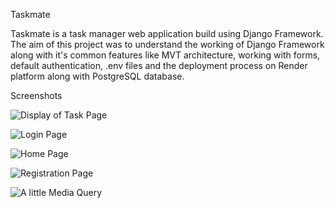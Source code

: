 Taskmate

Taskmate is a task manager web application build using Django Framework. The aim of this project was to understand the working of Django Framework along with it's common features like MVT architecture, working with forms, default authentication, .env files and the deployment process on Render platform along with PostgreSQL database.

Screenshots

![Display of Task Page](https://github.com/CodeEmcent/taskmate/assets/100469174/218d2036-6ebe-40d9-b1e2-b978b99d9380)

![Login Page](https://github.com/CodeEmcent/taskmate/assets/100469174/48005f86-4819-49d7-9754-7382e6f499a5)

![Home Page](https://github.com/CodeEmcent/taskmate/assets/100469174/7532c2ea-6bd0-4f01-87fe-573f6f9f964e)

![Registration Page](https://github.com/CodeEmcent/taskmate/assets/100469174/40ee2e78-5147-4c3d-a538-c5c9b4e63323)

![A little Media Query](https://github.com/CodeEmcent/taskmate/assets/100469174/4ebf2742-74a7-4234-bf19-4a7f3f15a254)
